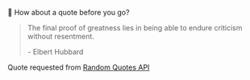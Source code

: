 📣 How about a quote before you go?

> The final proof of greatness lies in being able to endure criticism without resentment.
>
> <p>- Elbert Hubbard</p>

Quote requested from [Random Quotes API](https://github.com/lukePeavey/quotable)
